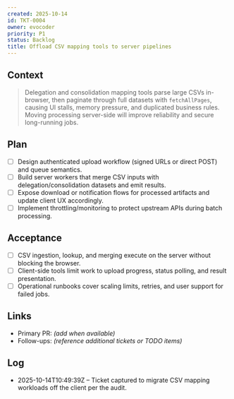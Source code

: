```yaml
---
created: 2025-10-14
id: TKT-0004
owner: evocoder
priority: P1
status: Backlog
title: Offload CSV mapping tools to server pipelines
---
```


## Context

> Delegation and consolidation mapping tools parse large CSVs in-browser, then paginate through full datasets with `fetchAllPages`, causing UI stalls, memory pressure, and duplicated business rules. Moving processing server-side will improve reliability and secure long-running jobs.

## Plan

- [ ] Design authenticated upload workflow (signed URLs or direct POST) and queue semantics.
- [ ] Build server workers that merge CSV inputs with delegation/consolidation datasets and emit results.
- [ ] Expose download or notification flows for processed artifacts and update client UX accordingly.
- [ ] Implement throttling/monitoring to protect upstream APIs during batch processing.

## Acceptance

- [ ] CSV ingestion, lookup, and merging execute on the server without blocking the browser.
- [ ] Client-side tools limit work to upload progress, status polling, and result presentation.
- [ ] Operational runbooks cover scaling limits, retries, and user support for failed jobs.

## Links

- Primary PR: _(add when available)_
- Follow-ups: _(reference additional tickets or TODO items)_

## Log

- 2025-10-14T10:49:39Z – Ticket captured to migrate CSV mapping workloads off the client per the audit.
